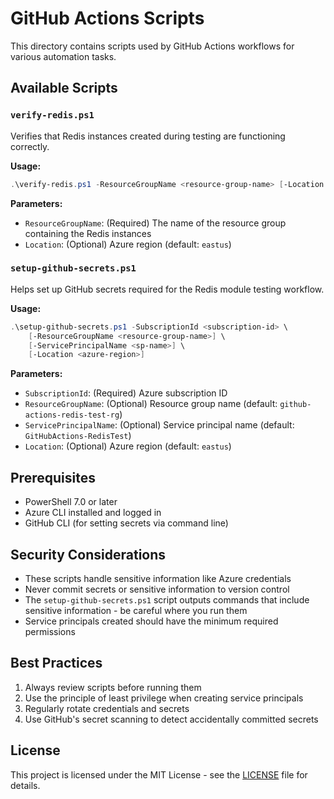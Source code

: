 # GitHub Actions Scripts

This directory contains scripts used by GitHub Actions workflows for various automation tasks.

## Available Scripts

### `verify-redis.ps1`
Verifies that Redis instances created during testing are functioning correctly.

**Usage:**
```powershell
.\verify-redis.ps1 -ResourceGroupName <resource-group-name> [-Location <azure-region>]
```

**Parameters:**
- `ResourceGroupName`: (Required) The name of the resource group containing the Redis instances
- `Location`: (Optional) Azure region (default: `eastus`)

### `setup-github-secrets.ps1`
Helps set up GitHub secrets required for the Redis module testing workflow.

**Usage:**
```powershell
.\setup-github-secrets.ps1 -SubscriptionId <subscription-id> \
    [-ResourceGroupName <resource-group-name>] \
    [-ServicePrincipalName <sp-name>] \
    [-Location <azure-region>]
```

**Parameters:**
- `SubscriptionId`: (Required) Azure subscription ID
- `ResourceGroupName`: (Optional) Resource group name (default: `github-actions-redis-test-rg`)
- `ServicePrincipalName`: (Optional) Service principal name (default: `GitHubActions-RedisTest`)
- `Location`: (Optional) Azure region (default: `eastus`)

## Prerequisites

- PowerShell 7.0 or later
- Azure CLI installed and logged in
- GitHub CLI (for setting secrets via command line)

## Security Considerations

- These scripts handle sensitive information like Azure credentials
- Never commit secrets or sensitive information to version control
- The `setup-github-secrets.ps1` script outputs commands that include sensitive information - be careful where you run them
- Service principals created should have the minimum required permissions

## Best Practices

1. Always review scripts before running them
2. Use the principle of least privilege when creating service principals
3. Regularly rotate credentials and secrets
4. Use GitHub's secret scanning to detect accidentally committed secrets

## License

This project is licensed under the MIT License - see the [LICENSE](../../LICENSE) file for details.
